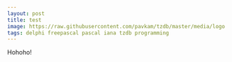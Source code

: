 ```yaml
---
layout: post
title: test
image: https://raw.githubusercontent.com/pavkam/tzdb/master/media/logo.jpg
tags: delphi freepascal pascal iana tzdb programming
---
```

Hohoho!
